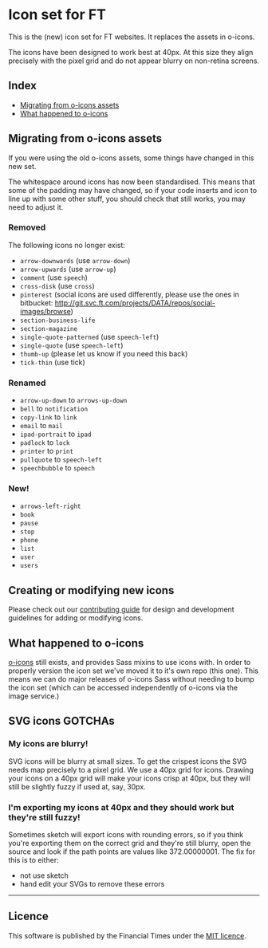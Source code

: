 # Icon set for FT
This is the (new) icon set for FT websites. It replaces the assets in o-icons.

The icons have been designed to work best at 40px. At this size they align precisely with the pixel grid and do not appear blurry on non-retina screens.

## Index
- [Migrating from o-icons assets](#migrating-from-o-icons-assets)
- [What happened to o-icons](#what-happened-to-o-icons)


## Migrating from o-icons assets
If you were using the old o-icons assets, some things have changed in this new set.

The whitespace around icons has now been standardised. This means that some of the padding may have changed, so if your code inserts and icon to line up with some other stuff, you should check that still works, you may need to adjust it.

### Removed
The following icons no longer exist:
- `arrow-downwards` (use `arrow-down`)
- `arrow-upwards` (use `arrow-up`)
- `comment` (use `speech`)
- `cross-disk` (use `cross`)
- `pinterest` (social icons are used differently, please use the ones in bitbucket: http://git.svc.ft.com/projects/DATA/repos/social-images/browse)
- `section-business-life`
- `section-magazine`
- `single-quote-patterned` (use `speech-left`)
- `single-quote` (use `speech-left`)
- `thumb-up` (please let us know if you need this back)
- `tick-thin` (use tick)

### Renamed
- `arrow-up-down` to `arrows-up-down`
- `bell` to `notification`
- `copy-link` to `link`
- `email` to `mail`
- `ipad-portrait` to `ipad`
- `padlock` to `lock`
- `printer` to `print`
- `pullquote` to `speech-left`
- `speechbubble` to `speech`

### New!
- `arrows-left-right`
- `book`
- `pause`
- `stop`
- `phone`
- `list`
- `user`
- `users`

## Creating or modifying new icons

Please check out our [contributing guide](https://github.com/Financial-Times/o-icons/blob/master/contributing.md) for design and development guidelines for adding or modifying icons.


## What happened to o-icons
[o-icons](https://github.com/Financial-Times/o-icons) still exists, and provides Sass mixins to use icons with. In order to properly version the icon set we've moved it to it's own repo (this one). This means we can do major releases of o-icons Sass without needing to bump the icon set (which can be accessed independently of o-icons via the image service.)


## SVG icons GOTCHAs


### My icons are blurry!

SVG icons will be blurry at small sizes. To get the crispest icons the SVG needs map precisely to a pixel grid. We use a 40px grid for icons. Drawing your icons on a 40px grid will make your icons crisp at 40px, but they will still be slightly fuzzy if used at, say, 30px.


### I'm exporting my icons at 40px and they should work but they're still fuzzy!

Sometimes sketch will export icons with rounding errors, so if you think you're exporting them on the correct grid and they're still blurry, open the source and look if the path points are values like 372.00000001. The fix for this is to either:
- not use sketch
- hand edit your SVGs to remove these errors



----

## Licence

This software is published by the Financial Times under the [MIT licence](http://opensource.org/licenses/MIT).

